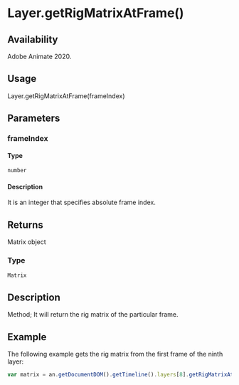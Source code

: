 # Layer.getRigMatrixAtFrame()

## Availability

Adobe Animate 2020.

## Usage

Layer.getRigMatrixAtFrame(frameIndex)

## Parameters

### **frameIndex**

#### Type

```typescript
number
```

#### Description

It is an integer that specifies absolute frame index.

## Returns

Matrix object

### Type

```typescript
Matrix
```

## Description

Method; It will return the rig matrix of the particular frame.

## Example

The following example gets the rig matrix from the first frame of the ninth layer:

```javascript
var matrix = an.getDocumentDOM().getTimeline().layers[8].getRigMatrixAtFrame(0);
```
